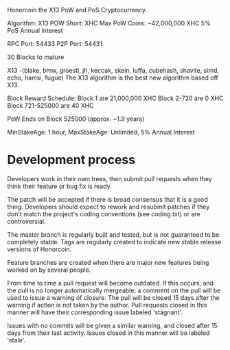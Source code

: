 Honorcoin the X13 PoW and PoS Cryptocurrency.

Algorithm: X13 POW
Short: XHC
Max PoW Coins: ~42,000,000 XHC
5% PoS Annual Interest

RPC Port: 54433
P2P Port: 54431

30 Blocks to mature

X13 -(blake, bmw, groestl, jh, keccak, skein, luffa, cubehash, shavite, simd, echo, hamsi, fugue)
The X13 algorithm is the best new algorithm based off X13.

Block Reward Schedule:
Block 1 are 21,000,000 XHC
Block 2-720 are 0 XHC
Block 721-525000 are 40 XHC

PoW Ends on Block 525000 (approx. ~1.9 years)

MinStakeAge: 1 hour, MaxStakeAge: Unlimited, 5% Annual Interest

Development process
===========================

Developers work in their own trees, then submit pull requests when
they think their feature or bug fix is ready.

The patch will be accepted if there is broad consensus that it is a
good thing.  Developers should expect to rework and resubmit patches
if they don't match the project's coding conventions (see coding.txt)
or are controversial.

The master branch is regularly built and tested, but is not guaranteed
to be completely stable. Tags are regularly created to indicate new
stable release versions of Honorcoin.

Feature branches are created when there are major new features being
worked on by several people.

From time to time a pull request will become outdated. If this occurs, and
the pull is no longer automatically mergeable; a comment on the pull will
be used to issue a warning of closure. The pull will be closed 15 days
after the warning if action is not taken by the author. Pull requests closed
in this manner will have their corresponding issue labeled 'stagnant'.

Issues with no commits will be given a similar warning, and closed after
15 days from their last activity. Issues closed in this manner will be 
labeled 'stale'.
